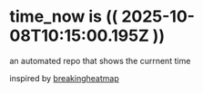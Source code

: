 # time_now is (( 2025-10-08T10:15:00.195Z ))

an automated repo that shows the currnent time

inspired by [breakingheatmap](https://github.com/breakingheatmap/breakingheatmap)
